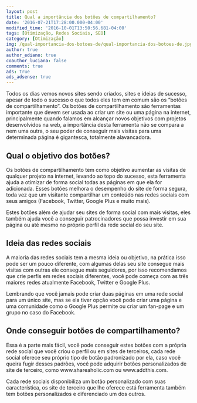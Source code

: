 ```yaml
---
layout: post
title: Qual a importância dos botões de compartilhamento?
date: '2016-07-21T17:28:00.000-04:00'
modified_time: '2016-10-01T13:50:56.681-04:00'
tags: [Otimização, Redes Sociais, SEO]
category: [Otimização]
img: /qual-importancia-dos-botoes-de/qual-importancia-dos-botoes-de.jpg
author: true
author_ediano: true
coauthor_luciana: false
comments: true
ads: true
ads_adsense: true
---
```


Todos os dias vemos novos sites sendo criados, sites e ideias de sucesso, apesar de todo o sucesso o que todos eles tem em comum são os “botões de compartilhamento”. Os botões de compartilhamento são ferramentas importante que devem ser usada ao criar um site ou uma página na internet, principalmente quando falamos em alcançar novos objetivos com projetos desenvolvidos na web, a importância desta ferramenta não se compara a nem uma outra, o seu poder de conseguir mais visitas para uma determinada página é gigantesca, totalmente alavancadora.

## Qual o objetivo dos botões?
Os botões de compartilhamento tem como objetivo aumentar as visitas de qualquer projeto na internet, levando ao topo do sucesso, esta ferramenta ajuda a otimizar de forma social todas as páginas em que ela for adicionada. Esses botões melhora o desempenho do site de forma segura, toda vez que um visitante compartilhar um conteúdo nas redes sociais com seus amigos (Facebook, Twitter, Google Plus e muito mais).

Estes botões além de ajudar seu sites de forma social com mais visitas, eles também ajuda você a conseguir patrocinadores que possa investir em sua página ou até mesmo no próprio perfil da rede social do seu site.

## Ideia das redes sociais
A maioria das redes sociais tem a mesma ideia ou objetivo, na prática isso pode ser um pouco diferente, com algumas delas seu site consegue mais visitas com outras ele consegue mais seguidores, por isso recomendamos que crie perfis em redes sociais diferentes, você pode começa com as três maiores redes atualmente Facebook, Twitter e Google Plus.

Lembrando que você jamais pode criar duas páginas em uma rede social para um único site, mas se ela tiver opção você pode criar uma página e uma comunidade como o Google Plus permite ou criar um fan-page e um grupo no caso do Facebook.

## Onde conseguir botões de compartilhamento?
Essa é a parte mais fácil, você pode conseguir estes botões com a própria rede social que você criou o perfil ou em sites de terceiros, cada rede social oferece seu próprio tipo de botão padronizado por ela, caso você queira fugir desses padrões, você pode adquirir botões personalizados de site de terceiro, como www<span/>.shareaholic<span/>.com ou www<span/>.addthis<span/>.com.

Cada rede sociais disponibiliza um botão personalizado com suas característica, os site de terceiro que lhe oferece está ferramenta também tem botões personalizados e diferenciado um dos outros.